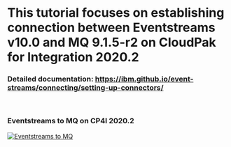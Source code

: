 # This tutorial focuses on establishing connection between Eventstreams v10.0 and MQ 9.1.5-r2 on CloudPak for Integration 2020.2

### Detailed documentation: https://ibm.github.io/event-streams/connecting/setting-up-connectors/

<br/>

### Eventstreams to MQ on CP4I 2020.2
[![Eventstreams to MQ](http://img.youtube.com/vi/Uuu5BymN-x4/0.jpg)](https://www.youtube.com/watch?v=Uuu5BymN-x4 "Cloud Pak for Integration: Event Streams with MQ Connector")
